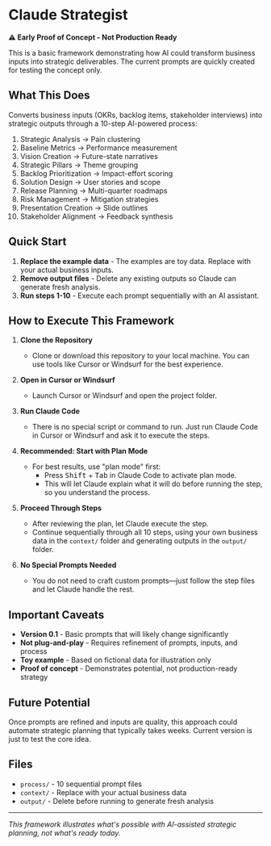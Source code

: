 # Claude Strategist

**⚠️ Early Proof of Concept - Not Production Ready**

This is a basic framework demonstrating how AI could transform business inputs into strategic deliverables. The current prompts are quickly created for testing the concept only.

## What This Does

Converts business inputs (OKRs, backlog items, stakeholder interviews) into strategic outputs through a 10-step AI-powered process:

1. Strategic Analysis → Pain clustering
2. Baseline Metrics → Performance measurement
3. Vision Creation → Future-state narratives
4. Strategic Pillars → Theme grouping
5. Backlog Prioritization → Impact-effort scoring
6. Solution Design → User stories and scope
7. Release Planning → Multi-quarter roadmaps
8. Risk Management → Mitigation strategies
9. Presentation Creation → Slide outlines
10. Stakeholder Alignment → Feedback synthesis

## Quick Start

1. **Replace the example data** - The examples are toy data. Replace with your actual business inputs.
2. **Remove output files** - Delete any existing outputs so Claude can generate fresh analysis.
3. **Run steps 1-10** - Execute each prompt sequentially with an AI assistant.

## How to Execute This Framework

1. **Clone the Repository**

   - Clone or download this repository to your local machine. You can use tools like Cursor or Windsurf for the best experience.

2. **Open in Cursor or Windsurf**

   - Launch Cursor or Windsurf and open the project folder.

3. **Run Claude Code**

   - There is no special script or command to run. Just run Claude Code in Cursor or Windsurf and ask it to execute the steps.

4. **Recommended: Start with Plan Mode**

   - For best results, use "plan mode" first:
     - Press <kbd>Shift</kbd> + <kbd>Tab</kbd> in Claude Code to activate plan mode.
     - This will let Claude explain what it will do before running the step, so you understand the process.

5. **Proceed Through Steps**

   - After reviewing the plan, let Claude execute the step.
   - Continue sequentially through all 10 steps, using your own business data in the `context/` folder and generating outputs in the `output/` folder.

6. **No Special Prompts Needed**
   - You do not need to craft custom prompts—just follow the step files and let Claude handle the rest.

## Important Caveats

- **Version 0.1** - Basic prompts that will likely change significantly
- **Not plug-and-play** - Requires refinement of prompts, inputs, and process
- **Toy example** - Based on fictional data for illustration only
- **Proof of concept** - Demonstrates potential, not production-ready strategy

## Future Potential

Once prompts are refined and inputs are quality, this approach could automate strategic planning that typically takes weeks. Current version is just to test the core idea.

## Files

- `process/` - 10 sequential prompt files
- `context/` - Replace with your actual business data
- `output/` - Delete before running to generate fresh analysis

---

_This framework illustrates what's possible with AI-assisted strategic planning, not what's ready today._
